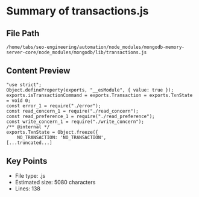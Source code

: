 # Summary of transactions.js
  
## File Path
`/home/tabs/seo-engineering/automation/node_modules/mongodb-memory-server-core/node_modules/mongodb/lib/transactions.js`

## Content Preview
```
"use strict";
Object.defineProperty(exports, "__esModule", { value: true });
exports.isTransactionCommand = exports.Transaction = exports.TxnState = void 0;
const error_1 = require("./error");
const read_concern_1 = require("./read_concern");
const read_preference_1 = require("./read_preference");
const write_concern_1 = require("./write_concern");
/** @internal */
exports.TxnState = Object.freeze({
    NO_TRANSACTION: 'NO_TRANSACTION',
[...truncated...]
```

## Key Points
- File type: .js
- Estimated size: 5080 characters
- Lines: 138
